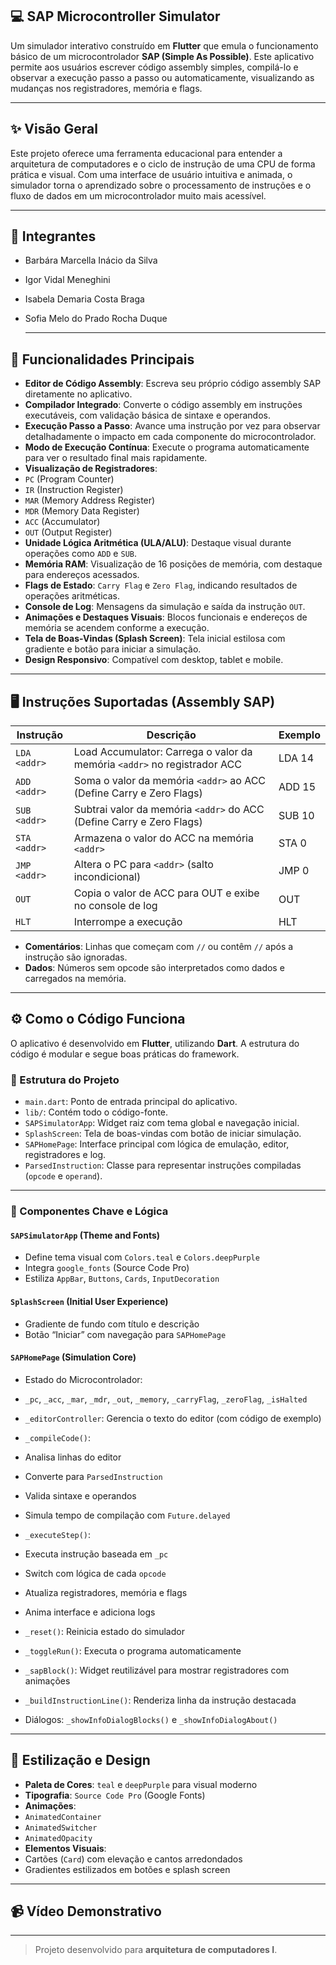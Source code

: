## 💻 SAP Microcontroller Simulator

Um simulador interativo construído em **Flutter** que emula o funcionamento básico de um microcontrolador **SAP (Simple As Possible)**.
Este aplicativo permite aos usuários escrever código assembly simples, compilá-lo e observar a execução passo a passo ou automaticamente, visualizando as mudanças nos registradores, memória e flags.

---

## ✨ Visão Geral

Este projeto oferece uma ferramenta educacional para entender a arquitetura de computadores e o ciclo de instrução de uma CPU de forma prática e visual.
Com uma interface de usuário intuitiva e animada, o simulador torna o aprendizado sobre o processamento de instruções e o fluxo de dados em um microcontrolador muito mais acessível.

---

## 👩 Integrantes
- Barbára Marcella Inácio da Silva
- Igor Vidal Meneghini
- Isabela Demaria Costa Braga
- Sofia Melo do Prado Rocha Duque

  ---

## 🚀 Funcionalidades Principais

- **Editor de Código Assembly**: Escreva seu próprio código assembly SAP diretamente no aplicativo.
- **Compilador Integrado**: Converte o código assembly em instruções executáveis, com validação básica de sintaxe e operandos.
- **Execução Passo a Passo**: Avance uma instrução por vez para observar detalhadamente o impacto em cada componente do microcontrolador.
- **Modo de Execução Contínua**: Execute o programa automaticamente para ver o resultado final mais rapidamente.
- **Visualização de Registradores**:
- `PC` (Program Counter)
- `IR` (Instruction Register)
- `MAR` (Memory Address Register)
- `MDR` (Memory Data Register)
- `ACC` (Accumulator)
- `OUT` (Output Register)
- **Unidade Lógica Aritmética (ULA/ALU)**: Destaque visual durante operações como `ADD` e `SUB`.
- **Memória RAM**: Visualização de 16 posições de memória, com destaque para endereços acessados.
- **Flags de Estado**: `Carry Flag` e `Zero Flag`, indicando resultados de operações aritméticas.
- **Console de Log**: Mensagens da simulação e saída da instrução `OUT`.
- **Animações e Destaques Visuais**: Blocos funcionais e endereços de memória se acendem conforme a execução.
- **Tela de Boas-Vindas (Splash Screen)**: Tela inicial estilosa com gradiente e botão para iniciar a simulação.
- **Design Responsivo**: Compatível com desktop, tablet e mobile.

---

## 🖥️ Instruções Suportadas (Assembly SAP)

| Instrução | Descrição | Exemplo |
|--------------|---------------------------------------------------------------------------|----------|
| `LDA <addr>` | Load Accumulator: Carrega o valor da memória `<addr>` no registrador ACC | LDA 14 |
| `ADD <addr>` | Soma o valor da memória `<addr>` ao ACC (Define Carry e Zero Flags) | ADD 15 |
| `SUB <addr>` | Subtrai valor da memória `<addr>` do ACC (Define Carry e Zero Flags) | SUB 10 |
| `STA <addr>` | Armazena o valor do ACC na memória `<addr>` | STA 0 |
| `JMP <addr>` | Altera o PC para `<addr>` (salto incondicional) | JMP 0 |
| `OUT` | Copia o valor de ACC para OUT e exibe no console de log | OUT |
| `HLT` | Interrompe a execução | HLT |

- **Comentários**: Linhas que começam com `//` ou contêm `//` após a instrução são ignoradas.
- **Dados**: Números sem opcode são interpretados como dados e carregados na memória.

---

## ⚙️ Como o Código Funciona

O aplicativo é desenvolvido em **Flutter**, utilizando **Dart**. A estrutura do código é modular e segue boas práticas do framework.

### 📁 Estrutura do Projeto

- `main.dart`: Ponto de entrada principal do aplicativo.
- `lib/`: Contém todo o código-fonte.
- `SAPSimulatorApp`: Widget raiz com tema global e navegação inicial.
- `SplashScreen`: Tela de boas-vindas com botão de iniciar simulação.
- `SAPHomePage`: Interface principal com lógica de emulação, editor, registradores e log.
- `ParsedInstruction`: Classe para representar instruções compiladas (`opcode` e `operand`).

---

### 🧠 Componentes Chave e Lógica

#### `SAPSimulatorApp` (Theme and Fonts)

- Define tema visual com `Colors.teal` e `Colors.deepPurple`
- Integra `google_fonts` (Source Code Pro)
- Estiliza `AppBar`, `Buttons`, `Cards`, `InputDecoration`

#### `SplashScreen` (Initial User Experience)

- Gradiente de fundo com título e descrição
- Botão “Iniciar” com navegação para `SAPHomePage`

#### `SAPHomePage` (Simulation Core)

- Estado do Microcontrolador:
- `_pc`, `_acc`, `_mar`, `_mdr`, `_out`, `_memory`, `_carryFlag`, `_zeroFlag`, `_isHalted`
- `_editorController`: Gerencia o texto do editor (com código de exemplo)
- `_compileCode()`:
- Analisa linhas do editor
- Converte para `ParsedInstruction`
- Valida sintaxe e operandos
- Simula tempo de compilação com `Future.delayed`

- `_executeStep()`:
- Executa instrução baseada em `_pc`
- Switch com lógica de cada `opcode`
- Atualiza registradores, memória e flags
- Anima interface e adiciona logs

- `_reset()`: Reinicia estado do simulador
- `_toggleRun()`: Executa o programa automaticamente
- `_sapBlock()`: Widget reutilizável para mostrar registradores com animações
- `_buildInstructionLine()`: Renderiza linha da instrução destacada
- Diálogos: `_showInfoDialogBlocks()` e `_showInfoDialogAbout()`

---

## 🎨 Estilização e Design

- **Paleta de Cores**: `teal` e `deepPurple` para visual moderno
- **Tipografia**: `Source Code Pro` (Google Fonts)
- **Animações**:
- `AnimatedContainer`
- `AnimatedSwitcher`
- `AnimatedOpacity`
- **Elementos Visuais**:
- Cartões (`Card`) com elevação e cantos arredondados
- Gradientes estilizados em botões e splash screen

---

## 📹 Vídeo Demonstrativo

---

> Projeto desenvolvido para **arquitetura de computadores I**.
